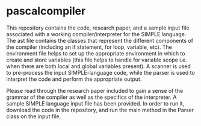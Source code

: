 # pascalcompiler
This repository contains the code, research paper, and a sample input file associated with a working compiler/interpreter for the SIMPLE language. 
The ast file contains the classes that represent the different components of the compiler (including an if statement, for loop, variable, etc). 
The environment file helps to set up the appropriate environment in which to create and store variables (this file helps to handle for variable scope i.e. when there are both local and global variables present).
A scanner is used to pre-process the input SIMPLE-language code, while the parser is used to interpret the code and perform the appropriate output. 

Please read through the research paper included to gain a sense of the grammar of the compiler as well as the specifics of the interpreter. A sample SIMPLE language input file has been provided. In order to run it, download the code in the repository, and run the main method in the Parser class on the input file.
